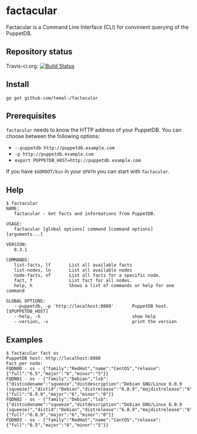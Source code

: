 # factacular

Factacular is a Command Line Interface (CLI) for convinient querying of the PuppetDB.

## Repository status

Travis-ci.org: [![Build Status](https://travis-ci.org/temal-/factacular.svg?branch=master)](https://travis-ci.org/temal-/factacular)

## Install

```
go get github.com/temal-/factacular
```

## Prerequisites

`factacular` needs to know the HTTP address of your PuppetDB. You can choose between
the following options:
- `--puppetdb http://puppetdb.example.com`
- `-p http://puppetdb.example.com`
- `export PUPPETDB_HOST=http://puppetdb.example.com`

If you have `$GOROOT/bin` in your `$PATH` you can start with `factacular`.

## Help

```
$ factacular
NAME:
   factacular - Get facts and informations from PuppetDB.

USAGE:
   factacular [global options] command [command options] [arguments...]

VERSION:
   0.3.1

COMMANDS:
   list-facts, lf       List all available facts
   list-nodes, ln       List all available nodes
   node-facts, nf       List all facts for a specific node.
   fact, f              List fact for all nodes.
   help, h              Shows a list of commands or help for one command

GLOBAL OPTIONS:
   --puppetdb, -p 'http://localhost:8080'       PuppetDB host. [$PUPPETDB_HOST]
   --help, -h                                   show help
   --version, -v                                print the version
```

## Examples

```
$ factacular fact os
PuppetDB host: http://localhost:8080
Fact per node:
FQDN00 - os - {"family":"RedHat","name":"CentOS","release":{"full":"6.5","major":"6","minor":"5"}}
FQDN01 - os - {"family":"Debian","lsb":{"distcodename":"squeeze","distdescription":"Debian GNU/Linux 6.0.9 (squeeze)","distid":"Debian","distrelease":"6.0.9","majdistrelease":"6","minordistrelease":"0"},"name":"Debian","release":{"full":"6.0.9","major":"6","minor":"0"}}
FQDN02 - os - {"family":"Debian","lsb":{"distcodename":"squeeze","distdescription":"Debian GNU/Linux 6.0.9 (squeeze)","distid":"Debian","distrelease":"6.0.9","majdistrelease":"6","minordistrelease":"0"},"name":"Debian","release":{"full":"6.0.9","major":"6","minor":"0"}}
FQDN03 - os - {"family":"RedHat","name":"CentOS","release":{"full":"6.5","major":"6","minor":"5"}}
```
